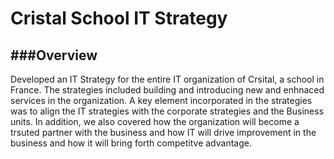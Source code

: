 # Cristal School IT Strategy

###Overview
----------------

Developed an IT Strategy for the entire IT organization of Crsital, a school in France. The strategies included building and introducing new and enhnaced services in the organization. A key element incorporated in the strategies was to align the IT strategies with the corporate strategies and the Business units. In addition, we also covered how the organization will become a trsuted partner with the business and how IT will drive improvement in the business and how it will bring forth competitve advantage.

